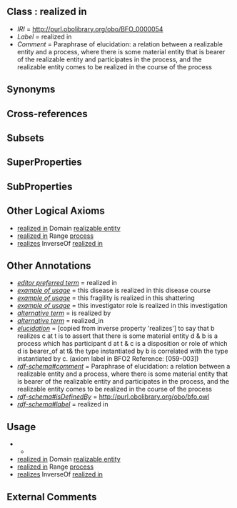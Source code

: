 
## Class : realized in

 * *IRI* = http://purl.obolibrary.org/obo/BFO_0000054
 * *Label* = realized in
 * *Comment* = Paraphrase of elucidation: a relation between a realizable entity and a process, where there is some material entity that is bearer of the realizable entity and participates in the process, and the realizable entity comes to be realized in the course of the process

## Synonyms


## Cross-references


## Subsets


## SuperProperties


## SubProperties


## Other Logical Axioms

 * [realized in](../../BFO/54/BFO_0000054.md) Domain [realizable entity](../../BFO/17/BFO_0000017.md)
 * [realized in](../../BFO/54/BFO_0000054.md) Range [process](../../BFO/15/BFO_0000015.md)
 * [realizes](../../BFO/55/BFO_0000055.md) InverseOf [realized in](../../BFO/54/BFO_0000054.md)

## Other Annotations

 * *[editor preferred term](../../IAO/11/IAO_0000111.md)* = realized in
 * *[example of usage](../../IAO/12/IAO_0000112.md)* = this disease is realized in this disease course
 * *[example of usage](../../IAO/12/IAO_0000112.md)* = this fragility is realized in this shattering
 * *[example of usage](../../IAO/12/IAO_0000112.md)* = this investigator role is realized in this investigation
 * *[alternative term](../../IAO/18/IAO_0000118.md)* = is realized by
 * *[alternative term](../../IAO/18/IAO_0000118.md)* = realized_in
 * *[elucidation](../../IAO/00/IAO_0000600.md)* = [copied from inverse property 'realizes'] to say that b realizes c at t is to assert that there is some material entity d & b is a process which has participant d at t & c is a disposition or role of which d is bearer_of at t& the type instantiated by b is correlated with the type instantiated by c. (axiom label in BFO2 Reference: [059-003])
 * *[rdf-schema#comment](../../nt/rdf-schema#comment.md)* = Paraphrase of elucidation: a relation between a realizable entity and a process, where there is some material entity that is bearer of the realizable entity and participates in the process, and the realizable entity comes to be realized in the course of the process
 * *[rdf-schema#isDefinedBy](../../By/rdf-schema#isDefinedBy.md)* = http://purl.obolibrary.org/obo/bfo.owl
 * *[rdf-schema#label](../../el/rdf-schema#label.md)* = realized in

## Usage

 * -
 * [realized in](../../BFO/54/BFO_0000054.md) Domain [realizable entity](../../BFO/17/BFO_0000017.md)
 * [realized in](../../BFO/54/BFO_0000054.md) Range [process](../../BFO/15/BFO_0000015.md)
 * [realizes](../../BFO/55/BFO_0000055.md) InverseOf [realized in](../../BFO/54/BFO_0000054.md)

## External Comments

